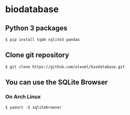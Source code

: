 # biodatabase
## Python 3 packages
    $ pip install tqdm sqlite3 pandas
## Clone git repository
    $ git clone https://github.com/oleuml/biodatabase.git
## You can use the SQLite Browser
### On Arch Linux
    $ yaourt -S sqlitebrowser

